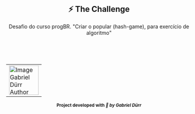 <h2 id="the_challenge"  align="center">⚡ The Challenge  </h2>

<div align="center">
  <p> Desafio do curso progBR. "Criar o popular (hash-game), para exercício de algoritmo"</p>
</div>

<br/>
<br/>

<h2 id = "author" align="center"></h2>

<table align="center">
  <tr>
      <td>
      <a href="https://github.com/gabriel-durr">
        <img src="https://i.pinimg.com/736x/2d/0a/52/2d0a524829bc30e731bddac6fa0a0d08.jpg" width="80px;" alt="Image Gabriel Dürr Author"/><br>
      </a>
      </td>
  </tr>
</table>

<div align="center">
<sub><b>Project developed with<em> 💜 by Gabriel Dürr</em></b></sub>
</div>
